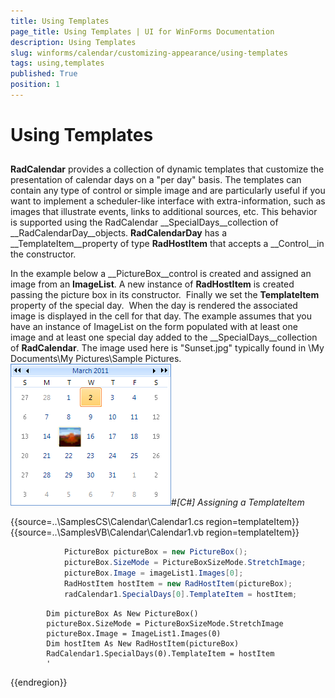 ```yaml
---
title: Using Templates
page_title: Using Templates | UI for WinForms Documentation
description: Using Templates
slug: winforms/calendar/customizing-appearance/using-templates
tags: using,templates
published: True
position: 1
---
```


# Using Templates



## 

__RadCalendar__ provides a collection of dynamic templates that customize the 
        	presentation of calendar days on a "per day" basis. The templates can contain any type of control 
        	or simple image and are particularly useful if you want to implement a scheduler-like interface with 
        	extra-information, such as images that illustrate events, links to additional sources, etc. 
        	This behavior is supported using the RadCalendar __SpecialDays__collection of __RadCalendarDay__objects. __RadCalendarDay__ has a 
        	__TemplateItem__property of type __RadHostItem__
        	that accepts a __Control__in the constructor. 

In the example below a __PictureBox__control is created and assigned an image from an __ImageList__. A new instance of __RadHostItem__ is created passing the picture box in its constructor.  Finally we set the __TemplateItem__ property of the special day.  When the day is rendered the associated image is displayed in the cell for that day. The example assumes that you have an instance of ImageList on the form populated with at least one image and at least one special day added to the __SpecialDays__collection of __RadCalendar__. The image used here is "Sunset.jpg" typically found in \My Documents\My Pictures\Sample Pictures.![calendar-customizing-appearance-using-templates 001](images/calendar-customizing-appearance-using-templates001.png)#_[C#] Assigning a TemplateItem_

	



{{source=..\SamplesCS\Calendar\Calendar1.cs region=templateItem}} 
{{source=..\SamplesVB\Calendar\Calendar1.vb region=templateItem}} 

````C#
            PictureBox pictureBox = new PictureBox();
            pictureBox.SizeMode = PictureBoxSizeMode.StretchImage;
            pictureBox.Image = imageList1.Images[0];
            RadHostItem hostItem = new RadHostItem(pictureBox);
            radCalendar1.SpecialDays[0].TemplateItem = hostItem;
````
````VB.NET
        Dim pictureBox As New PictureBox()
        pictureBox.SizeMode = PictureBoxSizeMode.StretchImage
        pictureBox.Image = ImageList1.Images(0)
        Dim hostItem As New RadHostItem(pictureBox)
        RadCalendar1.SpecialDays(0).TemplateItem = hostItem
        '
````

{{endregion}} 



